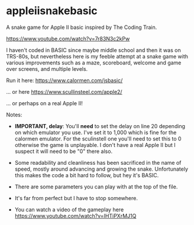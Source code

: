 # appleiisnakebasic
A snake game for Apple II basic inspired by The Coding Train.

https://www.youtube.com/watch?v=7r83N3c2kPw

I haven't coded in BASIC since maybe middle school and then it was on TRS-80s, but nevertheless here is my feeble attempt at a snake game with various improvements such as a maze, scoreboard, welcome and game over screens, and multiple levels. 

Run it here: https://www.calormen.com/jsbasic/

... or here https://www.scullinsteel.com/apple2/

... or perhaps on a real Apple II!

Notes:
- **IMPORTANT, delay**: You'll **need** to set the delay on line 20 depending on which emulator you use. I've set it to 1,000 which is fine for the calormen emulator. For the sculinstell one you'll need to set this to 0 otherwise the game is unplayable. I don't have a real Apple II but I suspect it will need to be "0" there also.

- Some readability and cleanliness has been sacrificed in the name of speed, mostly around advancing and growing the snake. Unfortunately this makes the code a bit hard to follow, but hey it's BASIC.

- There are some parameters you can play with at the top of the file.

- It's far from perfect but I have to stop somewhere.

- You can watch a video of the gameplay here https://www.youtube.com/watch?v=IHTiPXrMJ1Q

